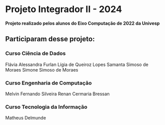 # Projeto Integrador II - 2024

**Projeto realizado pelos alunos do Eixo Computação de 2022 da Univesp**

## Participaram desse projeto:

### Curso Ciência de Dados

Flávia Alessandra Furlan
Lígia de Queiroz Lopes
Samanta Simoso de Moraes
Simone Simoso de Moraes


### Curso Engenharia de Computação

Melvin Fernando Silveira
Renan Cermaria Bressan


### Curso Tecnologia da Informação

Matheus Delmunde
